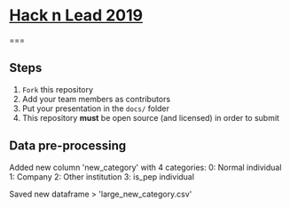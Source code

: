 # [Hack n Lead 2019](https://womenplusplus.ch/hacknlead)

===

## Steps

1. `Fork` this repository
2. Add your team members as contributors
3. Put your presentation in the `docs/` folder
4. This repository **must** be open source (and licensed) in order to submit


## Data pre-processing

Added new column 'new_category' with 4 categories:
0: Normal individual
1: Company
2: Other institution
3: is_pep individual

Saved new dataframe > 'large_new_category.csv'
